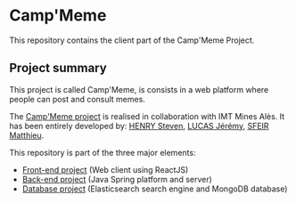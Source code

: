 # Camp'Meme

This repository contains the client part of the Camp'Meme Project.

## Project summary

This project is called Camp'Meme, is consists in a web platform where people can post and consult memes.

The <u>Camp'Meme project</u> is realised in collaboration with IMT Mines Alès.
It has been entirely developed by: [HENRY Steven](https://github.com/StevHenry), [LUCAS Jérémy](https://github.com/YooZiiX), [SFEIR Matthieu](https://github.com/MatthieuSfeir).

This repository is part of the three major elements:
- [Front-end project](https://github.com/YooZiiX/meme-frontend) (Web client using ReactJS)
- [Back-end project](https://github.com/StevHenry/campmeme-backend) (Java Spring platform and server)
- [Database project](https://github.com/MatthieuSfeir/campmeme-db) (Elasticsearch search engine and MongoDB database)